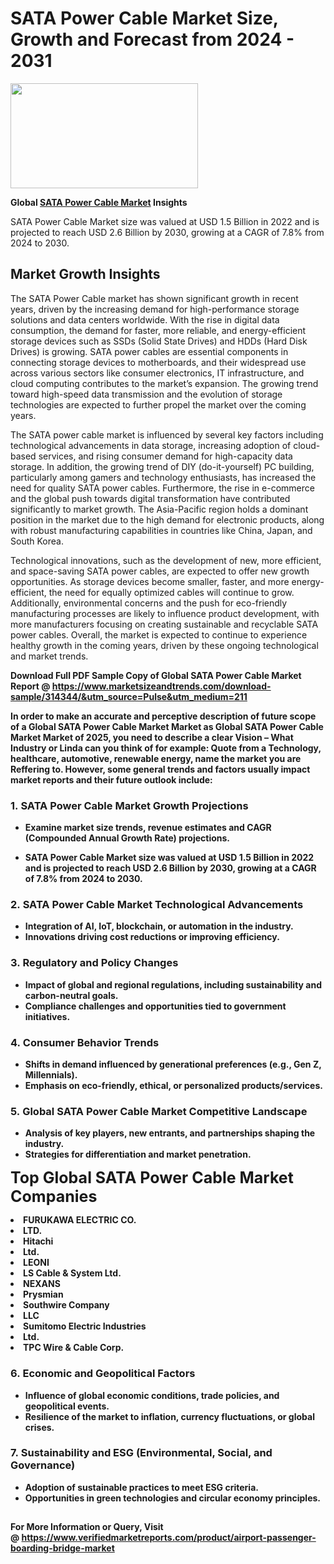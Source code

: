 <H1>SATA Power Cable Market Size, Growth and Forecast from 2024 - 2031</H1><img class="aligncenter size-medium wp-image-584254" src="https://thirdeyenews.in/wp-content/uploads/2024/09/Global-Market-Research-300x168.jpeg" alt="" width="300" height="168" /><p><strong>Global&nbsp;<a href="https://www.marketsizeandtrends.com/download-sample/314344/&amp;utm_source=Pulse&amp;utm_medium=211">SATA Power Cable Market</a> Insights</strong></p><p>SATA Power Cable Market size was valued at USD 1.5 Billion in 2022 and is projected to reach USD 2.6 Billion by 2030, growing at a CAGR of 7.8% from 2024 to 2030.</p><p><h2>Market Growth Insights</h2> <p>The SATA Power Cable market has shown significant growth in recent years, driven by the increasing demand for high-performance storage solutions and data centers worldwide. With the rise in digital data consumption, the demand for faster, more reliable, and energy-efficient storage devices such as SSDs (Solid State Drives) and HDDs (Hard Disk Drives) is growing. SATA power cables are essential components in connecting storage devices to motherboards, and their widespread use across various sectors like consumer electronics, IT infrastructure, and cloud computing contributes to the market’s expansion. The growing trend toward high-speed data transmission and the evolution of storage technologies are expected to further propel the market over the coming years.</p> <p><strong></strong></p> <p>The SATA power cable market is influenced by several key factors including technological advancements in data storage, increasing adoption of cloud-based services, and rising consumer demand for high-capacity data storage. In addition, the growing trend of DIY (do-it-yourself) PC building, particularly among gamers and technology enthusiasts, has increased the need for quality SATA power cables. Furthermore, the rise in e-commerce and the global push towards digital transformation have contributed significantly to market growth. The Asia-Pacific region holds a dominant position in the market due to the high demand for electronic products, along with robust manufacturing capabilities in countries like China, Japan, and South Korea.</p> <p>Technological innovations, such as the development of new, more efficient, and space-saving SATA power cables, are expected to offer new growth opportunities. As storage devices become smaller, faster, and more energy-efficient, the need for equally optimized cables will continue to grow. Additionally, environmental concerns and the push for eco-friendly manufacturing processes are likely to influence product development, with more manufacturers focusing on creating sustainable and recyclable SATA power cables. Overall, the market is expected to continue to experience healthy growth in the coming years, driven by these ongoing technological and market trends.</p> <p><strong></p><p><span class=""><strong>Download Full PDF Sample Copy of Global SATA Power Cable Market Report</strong> @ <a href="https://www.marketsizeandtrends.com/download-sample/314344/&amp;utm_source=Pulse&amp;utm_medium=211" target="_blank">https://www.marketsizeandtrends.com/download-sample/314344/&amp;utm_source=Pulse&amp;utm_medium=211</a></span></p><p>In order to make an accurate and perceptive description of future scope of a Global&nbsp;SATA Power Cable Market Market as Global&nbsp;SATA Power Cable Market Market of 2025, you need to describe a clear Vision &ndash; What Industry or Linda can you think of for example: Quote from a Technology, healthcare, automotive, renewable energy, name the market you are Reffering to. However, some general trends and factors usually impact market reports and their future outlook include:</p><h3>1.&nbsp;<strong>SATA Power Cable Market Growth Projections</strong></h3><ul><li>Examine market size trends, revenue estimates and CAGR (Compounded Annual Growth Rate) projections.</li><li><p>SATA Power Cable Market size was valued at USD 1.5 Billion in 2022 and is projected to reach USD 2.6 Billion by 2030, growing at a CAGR of 7.8% from 2024 to 2030.</p></li></ul><h3>2.&nbsp;<strong>SATA Power Cable Market Technological Advancements</strong></h3><ul><li>Integration of AI, IoT, blockchain, or automation in the industry.</li><li>Innovations driving cost reductions or improving efficiency.</li></ul><h3>3.&nbsp;<strong>Regulatory and Policy Changes</strong></h3><ul><li>Impact of global and regional regulations, including sustainability and carbon-neutral goals.</li><li>Compliance challenges and opportunities tied to government initiatives.</li></ul><h3>4.&nbsp;<strong>Consumer Behavior Trends</strong></h3><ul><li>Shifts in demand influenced by generational preferences (e.g., Gen Z, Millennials).</li><li>Emphasis on eco-friendly, ethical, or personalized products/services.</li></ul><h3>5.&nbsp;<strong>Global SATA Power Cable Market Competitive Landscape</strong></h3><ul><li>Analysis of key players, new entrants, and partnerships shaping the industry.</li><li>Strategies for differentiation and market penetration.</li></ul><p data-pm-slice="1 1 []"><span style="color: inherit; font-family: inherit; font-size: 25px;">Top Global SATA Power Cable Market Companies</span></p><div class="" data-test-id=""><p><li>FURUKAWA ELECTRIC CO.</li><li> LTD.</li><li> Hitachi</li><li> Ltd.</li><li> LEONI</li><li> LS Cable & System Ltd.</li><li> NEXANS</li><li> Prysmian</li><li> Southwire Company</li><li> LLC</li><li> Sumitomo Electric Industries</li><li> Ltd.</li><li> TPC Wire & Cable Corp.</li></p></div><h3>6.&nbsp;<strong>Economic and Geopolitical Factors</strong></h3><ul><li>Influence of global economic conditions, trade policies, and geopolitical events.</li><li>Resilience of the market to inflation, currency fluctuations, or global crises.</li></ul><h3>7.&nbsp;<strong>Sustainability and ESG (Environmental, Social, and Governance)</strong></h3><ul><li>Adoption of sustainable practices to meet ESG criteria.</li><li>Opportunities in green technologies and circular economy principles.</li></ul><h2><strong style="font-size: 14px;">For More Information or Query, Visit @&nbsp;</strong><a style="background-color: #ffffff; font-size: 14px;" href="https://www.marketsizeandtrends.com/report/sata-power-cable-market/" target="_blank">https://www.verifiedmarketreports.com/product/airport-passenger-boarding-bridge-market</a></h2>
